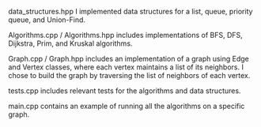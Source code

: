 data_structures.hpp
I implemented data structures for a list, queue, priority queue, and Union-Find.

Algorithms.cpp / Algorithms.hpp
includes implementations of BFS, DFS, Dijkstra, Prim, and Kruskal algorithms.

Graph.cpp / Graph.hpp
includes an implementation of a graph using Edge and Vertex classes,
where each vertex maintains a list of its neighbors.
I chose to build the graph by traversing the list of neighbors of each vertex.

tests.cpp
includes relevant tests for the algorithms and data structures.

main.cpp
contains an example of running all the algorithms on a specific graph.